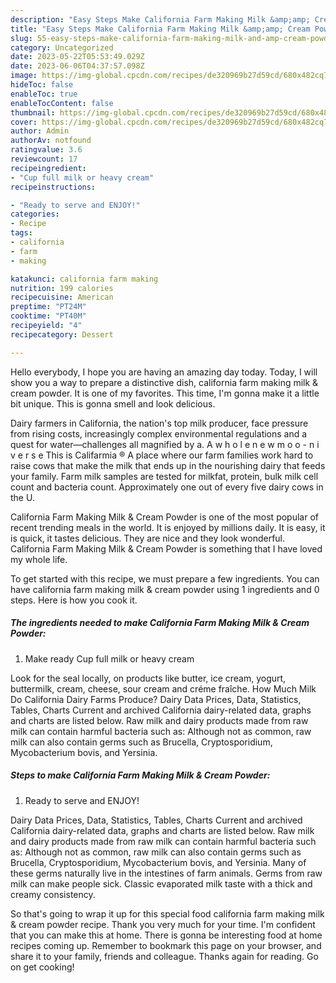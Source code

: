 ```yaml
---
description: "Easy Steps Make California Farm Making Milk &amp;amp; Cream Powder the Delicious"
title: "Easy Steps Make California Farm Making Milk &amp;amp; Cream Powder the Delicious"
slug: 55-easy-steps-make-california-farm-making-milk-and-amp-cream-powder-the-delicious
category: Uncategorized
date: 2023-05-22T05:53:49.029Z
date: 2023-06-06T04:37:57.098Z
image: https://img-global.cpcdn.com/recipes/de320969b27d59cd/680x482cq70/california-farm-making-milk-cream-powder-recipe-main-photo.jpg
hideToc: false
enableToc: true
enableTocContent: false
thumbnail: https://img-global.cpcdn.com/recipes/de320969b27d59cd/680x482cq70/california-farm-making-milk-cream-powder-recipe-main-photo.jpg
cover: https://img-global.cpcdn.com/recipes/de320969b27d59cd/680x482cq70/california-farm-making-milk-cream-powder-recipe-main-photo.jpg
author: Admin
authorAv: notfound
ratingvalue: 3.6
reviewcount: 17
recipeingredient:
- "Cup full milk or heavy cream"
recipeinstructions:

- "Ready to serve and ENJOY!"
categories:
- Recipe
tags:
- california
- farm
- making

katakunci: california farm making 
nutrition: 199 calories
recipecuisine: American
preptime: "PT24M"
cooktime: "PT40M"
recipeyield: "4"
recipecategory: Dessert

---
```



Hello everybody, I hope you are having an amazing day today. Today, I will show you a way to prepare a distinctive dish, california farm making milk &amp; cream powder. It is one of my favorites. This time, I'm gonna make it a little bit unique. This is gonna smell and look delicious.

Dairy farmers in California, the nation&#39;s top milk producer, face pressure from rising costs, increasingly complex environmental regulations and a quest for water—challenges all magnified by a. A w h o l e n e w m o o - n i v e r s e This is Califarmia ® A place where our farm families work hard to raise cows that make the milk that ends up in the nourishing dairy that feeds your family. Farm milk samples are tested for milkfat, protein, bulk milk cell count and bacteria count. Approximately one out of every five dairy cows in the U.

California Farm Making Milk &amp; Cream Powder is one of the most popular of recent trending meals in the world. It is enjoyed by millions daily. It is easy, it is quick, it tastes delicious. They are nice and they look wonderful. California Farm Making Milk &amp; Cream Powder is something that I have loved my whole life.


To get started with this recipe, we must prepare a few ingredients. You can have california farm making milk &amp; cream powder using 1 ingredients and 0 steps. Here is how you cook it.

<!--inarticleads1-->

##### The ingredients needed to make California Farm Making Milk &amp; Cream Powder:

1. Make ready Cup full milk or heavy cream


Look for the seal locally, on products like butter, ice cream, yogurt, buttermilk, cream, cheese, sour cream and créme fraîche. How Much Milk Do California Dairy Farms Produce? Dairy Data Prices, Data, Statistics, Tables, Charts Current and archived California dairy-related data, graphs and charts are listed below. Raw milk and dairy products made from raw milk can contain harmful bacteria such as: Although not as common, raw milk can also contain germs such as Brucella, Cryptosporidium, Mycobacterium bovis, and Yersinia. 

<!--inarticleads2-->

##### Steps to make California Farm Making Milk &amp; Cream Powder:


1. Ready to serve and ENJOY!

Dairy Data Prices, Data, Statistics, Tables, Charts Current and archived California dairy-related data, graphs and charts are listed below. Raw milk and dairy products made from raw milk can contain harmful bacteria such as: Although not as common, raw milk can also contain germs such as Brucella, Cryptosporidium, Mycobacterium bovis, and Yersinia. Many of these germs naturally live in the intestines of farm animals. Germs from raw milk can make people sick. Classic evaporated milk taste with a thick and creamy consistency. 

So that's going to wrap it up for this special food california farm making milk &amp; cream powder recipe. Thank you very much for your time. I'm confident that you can make this at home. There is gonna be interesting food at home recipes coming up. Remember to bookmark this page on your browser, and share it to your family, friends and colleague. Thanks again for reading. Go on get cooking!
